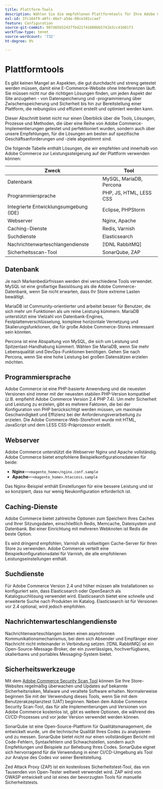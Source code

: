 ```yaml
---
title: Plattform-Tools
description: Wählen Sie die empfohlenen Plattformtools für Ihre Adobe Commerce-Implementierung aus.
exl-id: 3fc164f9-a0fc-46e7-a54e-08ce101ccae7
feature: Configuration
source-git-commit: 987d65b52437fbd21f41600bb5741b3cc43d01f3
workflow-type: tm+mt
source-wordcount: '732'
ht-degree: 0%

---
```


# Plattformtools

Es gibt keinen Mangel an Aspekten, die gut durchdacht und streng getestet werden müssen, damit eine E-Commerce-Website ohne Interferenzen läuft. Sie müssen nicht nur die richtigen Lösungen finden, um jeden Aspekt der Site anzugehen - von Datenspeicherung und -programmierung über Zwischenspeicherung und Sicherheit bis hin zur Bereitstellung einer Plattform, die reibungslos und effizient erstellt und optimiert werden kann.

Dieser Abschnitt bietet nicht nur einen Überblick über die Tools, Lösungen, Prozesse und Methoden, die über eine Reihe von Adobe Commerce-Implementierungen getestet und perfektioniert wurden, sondern auch über unsere Empfehlungen, für die Lösungen am besten auf spezifische Geschäftsanforderungen und -ziele abgestimmt sind.

Die folgende Tabelle enthält Lösungen, die wir empfehlen und innerhalb von Adobe Commerce zur Leistungssteigerung auf der Plattform verwenden können:

| Zweck | Tool |
|------------------------------------------|-------------------------|
| Datenbank | MySQL, MariaDB, Percona |
| Programmiersprache | PHP, JS, HTML, LESS CSS |
| Integrierte Entwicklungsumgebung (IDE) | Eclipse, PHPStorm |
| Webserver | Nginx, Apache |
| Caching-Dienste | Redis, Varnish |
| Suchdienste | Elasticsearch |
| Nachrichtenwarteschlangendienste | [!DNL RabbitMQ] |
| Sicherheitsscan-Tool | SonarQube, ZAP |

## Datenbank

Je nach Markenbedürfnissen werden drei verschiedene Tools verwendet. MySQL ist eine großartige Basislösung als die Adobe Commerce-Datenbank, wenn Sie nicht erwarten, dass Ihr Store extreme Lasten bewältigt.

MariaDB ist Community-orientierter und arbeitet besser für Benutzer, die sich mehr um Funktionen als um reine Leistung kümmern. MariaDB unterstützt eine Vielzahl von Datenbank-Engines, Festplattenverschlüsselung, komplexe horizontale Vernetzung und Skalierungsfunktionen, die für große Adobe Commerce-Stores interessant sein könnten.

Percona ist eine Abspaltung von MySQL, die sich um Leistung und Spitzenlast-Handhabung kümmert. Wählen Sie MariaDB, wenn Sie mehr Lebensqualität und DevOps-Funktionen benötigen. Gehen Sie nach Percona, wenn Sie eine hohe Leistung bei großen Datensätzen erzielen möchten.

## Programmiersprache

Adobe Commerce ist eine PHP-basierte Anwendung und die neuesten Versionen sind immer mit der neuesten stabilen PHP-Version kompatibel (z.B. empfiehlt Adobe Commerce Version 2.4 PHP 7.4). Um mehr Sicherheit und Leistung zu erzielen, gibt es mehrere Faktoren, die bei der Konfiguration von PHP berücksichtigt werden müssen, um maximale Geschwindigkeit und Effizienz bei der Anforderungsverarbeitung zu erzielen. Die Adobe Commerce-Web-Storefront wurde mit HTML, JavaScript und dem LESS CSS-Präprozessor erstellt.

## Webserver

Adobe Commerce unterstützt die Webserver Nginx und Apache vollständig. Adobe Commerce bietet empfohlene Beispielkonfigurationsdateien für beide:

- **Nginx**—`<magento_home>/nginx.conf.sample`
- **Apache**—`<magento_home>.htaccess.sample`

Das Nginx-Beispiel enthält Einstellungen für eine bessere Leistung und ist so konzipiert, dass nur wenig Neukonfiguration erforderlich ist.

## Caching-Dienste

Adobe Commerce bietet zahlreiche Optionen zum Speichern Ihres Caches und Ihrer Sitzungsdaten, einschließlich Redis, Memcache, Dateisystem und Datenbank. Bei einer Einrichtung mit mehreren Webknoten ist Redis die beste Option.

Es wird dringend empfohlen, Varnish als vollseitigen Cache-Server für Ihren Store zu verwenden. Adobe Commerce verteilt eine Beispielkonfigurationsdatei für Varnish, die alle empfohlenen Leistungseinstellungen enthält.

## Suchdienste

Für Adobe Commerce Version 2.4 und höher müssen alle Installationen so konfiguriert sein, dass Elasticsearch oder OpenSearch als Katalogsuchlösung verwendet wird. Elasticsearch bietet eine schnelle und erweiterte Suche nach Produkten im Katalog. Elasticsearch ist für Versionen vor 2.4 optional, wird jedoch empfohlen.

## Nachrichtenwarteschlangendienste

Nachrichtenwarteschlangen bieten einen asynchronen Kommunikationsmechanismus, bei dem sich Absender und Empfänger einer Nachricht nicht miteinander in Verbindung setzen. [!DNL RabbitMQ] ist ein Open-Source-Message-Broker, der ein zuverlässiges, hochverfügbares, skalierbares und portables Messaging-System bietet.

## Sicherheitswerkzeuge

Mit dem [Adobe Commerce Security Scan Tool](https://experienceleague.adobe.com/en/docs/commerce-admin/systems/security/security-scan) können Sie Ihre Store-Websites regelmäßig überwachen und Updates auf bekannte Sicherheitsrisiken, Malware und veraltete Software erhalten. Normalerweise beginnen Sie mit der Verwendung dieses Tools, wenn Sie mit dem Benutzerakzeptanztest (UAT) beginnen. Neben dem Adobe Commerce Security Scan-Tool, das für alle Implementierungen und Versionen von Adobe Commerce kostenlos ist, gibt es weitere Optionen, die während des CI/CD-Prozesses und vor jeder Version verwendet werden können.

SonarQube ist eine Open-Source-Plattform für Qualitätsmanagement, die entwickelt wurde, um die technische Qualität Ihres Codes zu analysieren und zu messen. SonarQube bietet nicht nur einen vollständigen Bericht mit Code-Fehlern, Syntaxfehlern und Schwachstellen, sondern auch Empfehlungen und Beispiele zur Behebung Ihres Codes. SonarQube eignet sich hervorragend für die Verwendung in einer CI/CD-Umgebung als Tool zur Analyse des Codes vor seiner Bereitstellung.

Zed Attack Proxy (ZAP) ist ein kostenloses Sicherheitstest-Tool, das von Tausenden von Open-Tester weltweit verwendet wird. ZAP wird von OWASP entwickelt und ist eines der bevorzugten Tools für manuelle Sicherheitstests.
